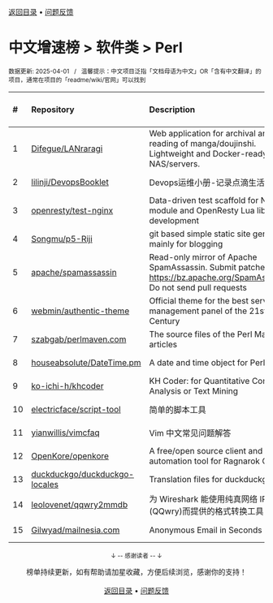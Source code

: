 <a href="https://gitee.com/GrowingGit/GitHub-Chinese-Top-Charts#github中文排行榜">返回目录</a> • <a href="/content/docs/feedback.md">问题反馈</a>

# 中文增速榜 > 软件类 > Perl
<sub>数据更新: 2025-04-01&nbsp;&nbsp;&nbsp;/&nbsp;&nbsp;&nbsp;温馨提示：中文项目泛指「文档母语为中文」OR「含有中文翻译」的项目，通常在项目的「readme/wiki/官网」可以找到</sub>

|#|Repository|Description|Stars|Average daily growth|Updated|
|:-|:-|:-|:-|:-|:-|
|1|[Difegue/LANraragi](https://github.com/Difegue/LANraragi)|Web application for archival and reading of manga/doujinshi. Lightweight and Docker-ready for NAS/servers.|2437|1|2025-03-30|
|2|[lilinji/DevopsBooklet](https://github.com/lilinji/DevopsBooklet)|Devops运维小册-记录点滴生活|16|0|2025-01-13|
|3|[openresty/test-nginx](https://github.com/openresty/test-nginx)|Data-driven test scaffold for Nginx C module and OpenResty Lua library development|443|0|2025-03-04|
|4|[Songmu/p5-Riji](https://github.com/Songmu/p5-Riji)|git based simple static site generator mainly for blogging|25|0|2024-12-31|
|5|[apache/spamassassin](https://github.com/apache/spamassassin)|Read-only mirror of Apache SpamAssassin. Submit patches to https://bz.apache.org/SpamAssassin/. Do not send pull requests|292|0|2025-03-31|
|6|[webmin/authentic-theme](https://github.com/webmin/authentic-theme)|Official theme for the best server management panel of the 21st Century|950|0|2025-03-24|
|7|[szabgab/perlmaven.com](https://github.com/szabgab/perlmaven.com)|The source files of the Perl Maven articles|70|0|2025-02-06|
|8|[houseabsolute/DateTime.pm](https://github.com/houseabsolute/DateTime.pm)|A date and time object for Perl|46|0|2025-02-19|
|9|[ko-ichi-h/khcoder](https://github.com/ko-ichi-h/khcoder)|KH Coder: for Quantitative Content Analysis or Text Mining|315|0|2025-01-31|
|10|[electricface/script-tool](https://github.com/electricface/script-tool)|简单的脚本工具|4|0|2024-11-06|
|11|[yianwillis/vimcfaq](https://github.com/yianwillis/vimcfaq)|Vim 中文常见问题解答|6|0|2025-03-30|
|12|[OpenKore/openkore](https://github.com/OpenKore/openkore)|A free/open source client and automation tool for Ragnarok Online|1315|0|2025-03-26|
|13|[duckduckgo/duckduckgo-locales](https://github.com/duckduckgo/duckduckgo-locales)|Translation files for duckduckgo.com|98|0|2025-03-31|
|14|[leolovenet/qqwry2mmdb](https://github.com/leolovenet/qqwry2mmdb)|为 Wireshark 能使用纯真网络 IP 数据库(QQwry)而提供的格式转换工具|166|0|2024-10-01|
|15|[Gilwyad/mailnesia.com](https://github.com/Gilwyad/mailnesia.com)|Anonymous Email in Seconds|108|0|2025-03-17|

<div align="center">
    <p><sub>↓ -- 感谢读者 -- ↓</sub></p>
    榜单持续更新，如有帮助请加星收藏，方便后续浏览，感谢你的支持！
</div>

<br/>

<div align="center"><a href="https://gitee.com/GrowingGit/GitHub-Chinese-Top-Charts#github中文排行榜">返回目录</a> • <a href="/content/docs/feedback.md">问题反馈</a></div>
